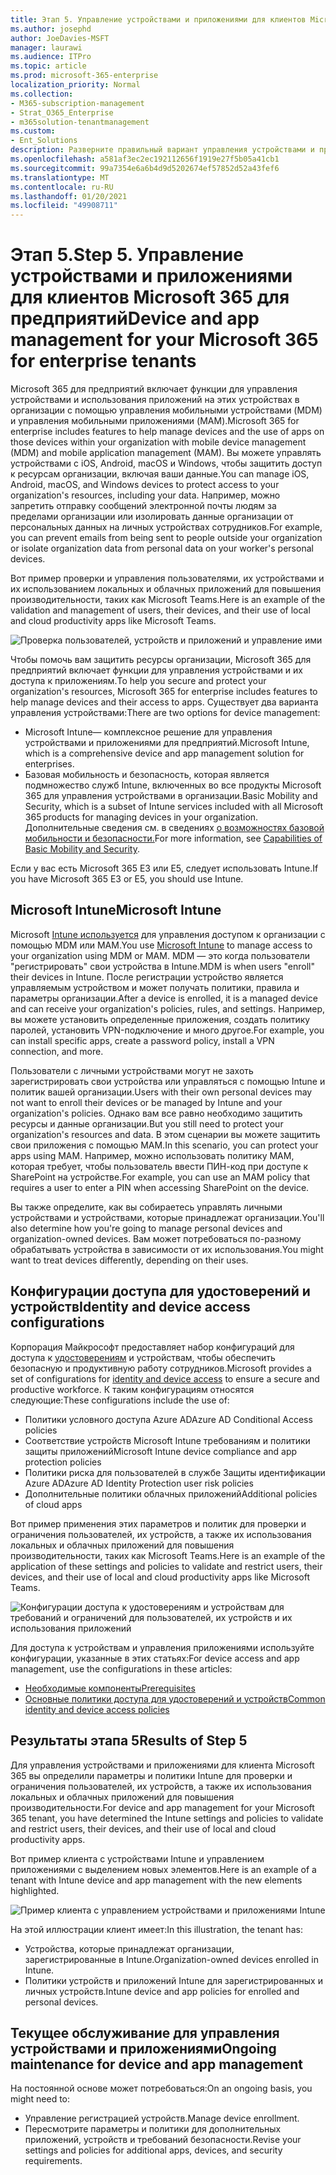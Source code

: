 ```yaml
---
title: Этап 5. Управление устройствами и приложениями для клиентов Microsoft 365 для предприятий
ms.author: josephd
author: JoeDavies-MSFT
manager: laurawi
ms.audience: ITPro
ms.topic: article
ms.prod: microsoft-365-enterprise
localization_priority: Normal
ms.collection:
- M365-subscription-management
- Strat_O365_Enterprise
- m365solution-tenantmanagement
ms.custom:
- Ent_Solutions
description: Разверните правильный вариант управления устройствами и приложениями для клиентов Microsoft 365.
ms.openlocfilehash: a581af3ec2ec192112656f1919e27f5b05a41cb1
ms.sourcegitcommit: 99a7354e6a6b4d9d5202674ef57852d52a43fef6
ms.translationtype: MT
ms.contentlocale: ru-RU
ms.lasthandoff: 01/20/2021
ms.locfileid: "49908711"
---
```

# <a name="step-5-device-and-app-management-for-your-microsoft-365-for-enterprise-tenants"></a><span data-ttu-id="f4fd8-104">Этап 5.</span><span class="sxs-lookup"><span data-stu-id="f4fd8-104">Step 5.</span></span> <span data-ttu-id="f4fd8-105">Управление устройствами и приложениями для клиентов Microsoft 365 для предприятий</span><span class="sxs-lookup"><span data-stu-id="f4fd8-105">Device and app management for your Microsoft 365 for enterprise tenants</span></span>

<span data-ttu-id="f4fd8-106">Microsoft 365 для предприятий включает функции для управления устройствами и использования приложений на этих устройствах в организации с помощью управления мобильными устройствами (MDM) и управления мобильными приложениями (MAM).</span><span class="sxs-lookup"><span data-stu-id="f4fd8-106">Microsoft 365 for enterprise includes features to help manage devices and the use of apps on those devices within your organization with mobile device management (MDM) and mobile application management (MAM).</span></span> <span data-ttu-id="f4fd8-107">Вы можете управлять устройствами с iOS, Android, macOS и Windows, чтобы защитить доступ к ресурсам организации, включая ваши данные.</span><span class="sxs-lookup"><span data-stu-id="f4fd8-107">You can manage iOS, Android, macOS, and Windows devices to protect access to your organization's resources, including your data.</span></span> <span data-ttu-id="f4fd8-108">Например, можно запретить отправку сообщений электронной почты людям за пределами организации или изолировать данные организации от персональных данных на личных устройствах сотрудников.</span><span class="sxs-lookup"><span data-stu-id="f4fd8-108">For example, you can prevent emails from being sent to people outside your organization or isolate organization data from personal data on your worker's personal devices.</span></span>

<span data-ttu-id="f4fd8-109">Вот пример проверки и управления пользователями, их устройствами и их использованием локальных и облачных приложений для повышения производительности, таких как Microsoft Teams.</span><span class="sxs-lookup"><span data-stu-id="f4fd8-109">Here is an example of the validation and management of users, their devices, and their use of local and cloud productivity apps like Microsoft Teams.</span></span>

![Проверка пользователей, устройств и приложений и управление ими](../media/tenant-management-overview/tenant-management-device-app-mgmt.png)

<span data-ttu-id="f4fd8-111">Чтобы помочь вам защитить ресурсы организации, Microsoft 365 для предприятий включает функции для управления устройствами и их доступа к приложениям.</span><span class="sxs-lookup"><span data-stu-id="f4fd8-111">To help you secure and protect your organization's resources, Microsoft 365 for enterprise includes features to help manage devices and their access to apps.</span></span> <span data-ttu-id="f4fd8-112">Существует два варианта управления устройствами:</span><span class="sxs-lookup"><span data-stu-id="f4fd8-112">There are two options for device management:</span></span>

- <span data-ttu-id="f4fd8-113">Microsoft Intune— комплексное решение для управления устройствами и приложениями для предприятий.</span><span class="sxs-lookup"><span data-stu-id="f4fd8-113">Microsoft Intune, which is a comprehensive device and app management solution for enterprises.</span></span>
- <span data-ttu-id="f4fd8-114">Базовая мобильность и безопасность, которая является подмножество служб Intune, включенных во все продукты Microsoft 365 для управления устройствами в организации.</span><span class="sxs-lookup"><span data-stu-id="f4fd8-114">Basic Mobility and Security, which is a subset of Intune services included with all Microsoft 365 products for managing devices in your organization.</span></span> <span data-ttu-id="f4fd8-115">Дополнительные сведения см. в сведениях [о возможностях базовой мобильности и безопасности.](https://docs.microsoft.com/microsoft-365/admin/basic-mobility-security/capabilities)</span><span class="sxs-lookup"><span data-stu-id="f4fd8-115">For more information, see [Capabilities of Basic Mobility and Security](https://docs.microsoft.com/microsoft-365/admin/basic-mobility-security/capabilities).</span></span>

<span data-ttu-id="f4fd8-116">Если у вас есть Microsoft 365 E3 или E5, следует использовать Intune.</span><span class="sxs-lookup"><span data-stu-id="f4fd8-116">If you have Microsoft 365 E3 or E5, you should use Intune.</span></span>

## <a name="microsoft-intune"></a><span data-ttu-id="f4fd8-117">Microsoft Intune</span><span class="sxs-lookup"><span data-stu-id="f4fd8-117">Microsoft Intune</span></span>

<span data-ttu-id="f4fd8-118">Microsoft [Intune используется](https://docs.microsoft.com/mem/intune/fundamentals/planning-guide) для управления доступом к организации с помощью MDM или MAM.</span><span class="sxs-lookup"><span data-stu-id="f4fd8-118">You use [Microsoft Intune](https://docs.microsoft.com/mem/intune/fundamentals/planning-guide) to manage access to your organization using MDM or MAM.</span></span> <span data-ttu-id="f4fd8-119">MDM — это когда пользователи "регистрировать" свои устройства в Intune.</span><span class="sxs-lookup"><span data-stu-id="f4fd8-119">MDM is when users "enroll" their devices in Intune.</span></span> <span data-ttu-id="f4fd8-120">После регистрации устройство является управляемым устройством и может получать политики, правила и параметры организации.</span><span class="sxs-lookup"><span data-stu-id="f4fd8-120">After a device is enrolled, it is a managed device and can receive your organization's  policies, rules, and settings.</span></span> <span data-ttu-id="f4fd8-121">Например, вы можете установить определенные приложения, создать политику паролей, установить VPN-подключение и много другое.</span><span class="sxs-lookup"><span data-stu-id="f4fd8-121">For example, you can install specific apps, create a password policy, install a VPN connection, and more.</span></span>

<span data-ttu-id="f4fd8-122">Пользователи с личными устройствами могут не захоть зарегистрировать свои устройства или управляться с помощью Intune и политик вашей организации.</span><span class="sxs-lookup"><span data-stu-id="f4fd8-122">Users with their own personal devices may not want to enroll their devices or be managed by Intune and your organization's policies.</span></span> <span data-ttu-id="f4fd8-123">Однако вам все равно необходимо защитить ресурсы и данные организации.</span><span class="sxs-lookup"><span data-stu-id="f4fd8-123">But you still need to protect your organization's resources and data.</span></span> <span data-ttu-id="f4fd8-124">В этом сценарии вы можете защитить свои приложения с помощью MAM.</span><span class="sxs-lookup"><span data-stu-id="f4fd8-124">In this scenario, you can protect your apps using MAM.</span></span> <span data-ttu-id="f4fd8-125">Например, можно использовать политику MAM, которая требует, чтобы пользователь ввести ПИН-код при доступе к SharePoint на устройстве.</span><span class="sxs-lookup"><span data-stu-id="f4fd8-125">For example, you can use an MAM policy that requires a user to enter a PIN when accessing SharePoint on the device.</span></span>

<span data-ttu-id="f4fd8-126">Вы также определите, как вы собираетесь управлять личными устройствами и устройствами, которые принадлежат организации.</span><span class="sxs-lookup"><span data-stu-id="f4fd8-126">You'll also determine how you're going to manage personal devices and organization-owned devices.</span></span> <span data-ttu-id="f4fd8-127">Вам может потребоваться по-разному обрабатывать устройства в зависимости от их использования.</span><span class="sxs-lookup"><span data-stu-id="f4fd8-127">You might want to treat devices differently, depending on their uses.</span></span>

## <a name="identity-and-device-access-configurations"></a><span data-ttu-id="f4fd8-128">Конфигурации доступа для удостоверений и устройств</span><span class="sxs-lookup"><span data-stu-id="f4fd8-128">Identity and device access configurations</span></span>

<span data-ttu-id="f4fd8-129">Корпорация Майкрософт предоставляет набор конфигураций для доступа к [удостоверениям](../security/office-365-security/microsoft-365-policies-configurations.md) и устройствам, чтобы обеспечить безопасную и продуктивную работу сотрудников.</span><span class="sxs-lookup"><span data-stu-id="f4fd8-129">Microsoft provides a set of configurations for [identity and device access](../security/office-365-security/microsoft-365-policies-configurations.md) to ensure a secure and productive workforce.</span></span> <span data-ttu-id="f4fd8-130">К таким конфигурациям относятся следующие:</span><span class="sxs-lookup"><span data-stu-id="f4fd8-130">These configurations include the use of:</span></span>

- <span data-ttu-id="f4fd8-131">Политики условного доступа Azure AD</span><span class="sxs-lookup"><span data-stu-id="f4fd8-131">Azure AD Conditional Access policies</span></span>
- <span data-ttu-id="f4fd8-132">Соответствие устройств Microsoft Intune требованиям и политики защиты приложений</span><span class="sxs-lookup"><span data-stu-id="f4fd8-132">Microsoft Intune device compliance and app protection policies</span></span>
- <span data-ttu-id="f4fd8-133">Политики риска для пользователей в службе Защиты идентификации Azure AD</span><span class="sxs-lookup"><span data-stu-id="f4fd8-133">Azure AD Identity Protection user risk policies</span></span>
- <span data-ttu-id="f4fd8-134">Дополнительные политики облачных приложений</span><span class="sxs-lookup"><span data-stu-id="f4fd8-134">Additional policies of cloud apps</span></span>

<span data-ttu-id="f4fd8-135">Вот пример применения этих параметров и политик для проверки и ограничения пользователей, их устройств, а также их использования локальных и облачных приложений для повышения производительности, таких как Microsoft Teams.</span><span class="sxs-lookup"><span data-stu-id="f4fd8-135">Here is an example of the application of these settings and policies to validate and restrict users, their devices, and their use of local and cloud productivity apps like Microsoft Teams.</span></span>

![Конфигурации доступа к удостоверениям и устройствам для требований и ограничений для пользователей, их устройств и их использования приложений](../media/tenant-management-overview/tenant-management-device-app-mgmt-golden-config.png)

<span data-ttu-id="f4fd8-137">Для доступа к устройствам и управления приложениями используйте конфигурации, указанные в этих статьях:</span><span class="sxs-lookup"><span data-stu-id="f4fd8-137">For device access and app management, use the configurations in these articles:</span></span>

- [<span data-ttu-id="f4fd8-138">Необходимые компоненты</span><span class="sxs-lookup"><span data-stu-id="f4fd8-138">Prerequisites</span></span>](../security/office-365-security/identity-access-prerequisites.md)
- [<span data-ttu-id="f4fd8-139">Основные политики доступа для удостоверений и устройств</span><span class="sxs-lookup"><span data-stu-id="f4fd8-139">Common identity and device access policies</span></span>](../security/office-365-security/identity-access-policies.md)

## <a name="results-of-step-5"></a><span data-ttu-id="f4fd8-140">Результаты этапа 5</span><span class="sxs-lookup"><span data-stu-id="f4fd8-140">Results of Step 5</span></span>

<span data-ttu-id="f4fd8-141">Для управления устройствами и приложениями для клиента Microsoft 365 вы определили параметры и политики Intune для проверки и ограничения пользователей, их устройств, а также их использования локальных и облачных приложений для повышения производительности.</span><span class="sxs-lookup"><span data-stu-id="f4fd8-141">For device and app management for your Microsoft 365 tenant, you have determined the Intune settings and policies to validate and restrict users, their devices, and their use of local and cloud productivity apps.</span></span>

<span data-ttu-id="f4fd8-142">Вот пример клиента с устройствами Intune и управлением приложениями с выделением новых элементов.</span><span class="sxs-lookup"><span data-stu-id="f4fd8-142">Here is an example of a tenant with Intune device and app management with the new elements highlighted.</span></span>

![Пример клиента с управлением устройствами и приложениями Intune](../media/tenant-management-overview/tenant-management-tenant-build-step5.png)

<span data-ttu-id="f4fd8-144">На этой иллюстрации клиент имеет:</span><span class="sxs-lookup"><span data-stu-id="f4fd8-144">In this illustration, the tenant has:</span></span>

- <span data-ttu-id="f4fd8-145">Устройства, которые принадлежат организации, зарегистрированные в Intune.</span><span class="sxs-lookup"><span data-stu-id="f4fd8-145">Organization-owned devices enrolled in Intune.</span></span>
- <span data-ttu-id="f4fd8-146">Политики устройств и приложений Intune для зарегистрированных и личных устройств.</span><span class="sxs-lookup"><span data-stu-id="f4fd8-146">Intune device and app policies for enrolled and personal devices.</span></span>

## <a name="ongoing-maintenance-for-device-and-app-management"></a><span data-ttu-id="f4fd8-147">Текущее обслуживание для управления устройствами и приложениями</span><span class="sxs-lookup"><span data-stu-id="f4fd8-147">Ongoing maintenance for device and app management</span></span>

<span data-ttu-id="f4fd8-148">На постоянной основе может потребоваться:</span><span class="sxs-lookup"><span data-stu-id="f4fd8-148">On an ongoing basis, you might need to:</span></span> 

- <span data-ttu-id="f4fd8-149">Управление регистрацией устройств.</span><span class="sxs-lookup"><span data-stu-id="f4fd8-149">Manage device enrollment.</span></span>
- <span data-ttu-id="f4fd8-150">Пересмотрите параметры и политики для дополнительных приложений, устройств и требований безопасности.</span><span class="sxs-lookup"><span data-stu-id="f4fd8-150">Revise your settings and policies for additional apps, devices, and security requirements.</span></span>
